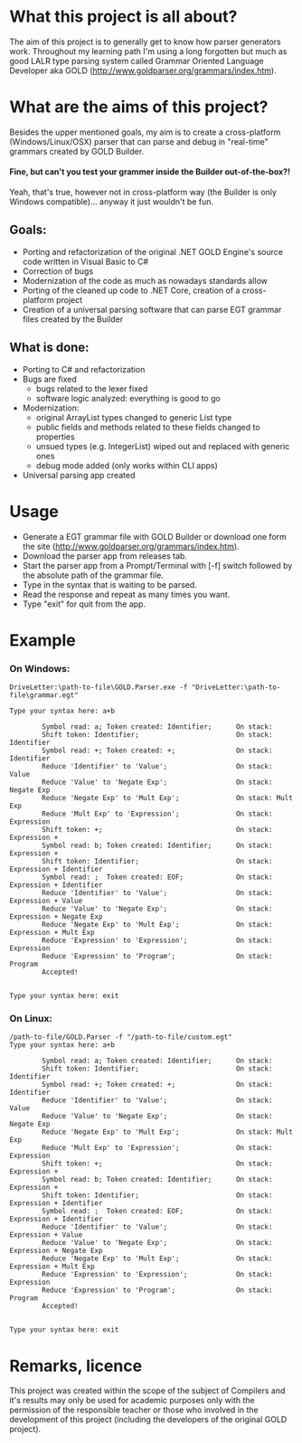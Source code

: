 # What this project is all about?
The aim of this project is to generally get to know how parser generators work. Throughout my learning path I'm using a long forgotten but much as good LALR type parsing system called Grammar Oriented Language Developer aka GOLD (http://www.goldparser.org/grammars/index.htm).

# What are the aims of this project?
Besides the upper mentioned goals, my aim is to create a cross-platform (Windows/Linux/OSX) parser that can parse and debug in "real-time" grammars created by GOLD Builder.

#### Fine, but can't you test your grammer inside the Builder out-of-the-box?!
Yeah, that's true, however not in cross-platform way (the Builder is only Windows compatible)... anyway it just wouldn't be fun.

## Goals:
  * Porting and refactorization of the original .NET GOLD Engine's source code written in Visual Basic to C#
  * Correction of bugs
  * Modernization of the code as much as nowadays standards allow
  * Porting of the cleaned up code to .NET Core, creation of a cross-platform project
  * Creation of a universal parsing software that can parse EGT grammar files created by the Builder

## What is done:
  * Porting to C# and refactorization
  * Bugs are fixed
    * bugs related to the lexer fixed
    * software logic analyzed: everything is good to go
  * Modernization:
    * original ArrayList types changed to generic List<T> type
    * public fields and methods related to these fields changed to properties
    * unsued types (e.g. IntegerList) wiped out and replaced with generic ones
    * debug mode added (only works within CLI apps)
  * Universal parsing app created

# Usage
  - Generate a EGT grammar file with GOLD Builder or download one form the site (http://www.goldparser.org/grammars/index.htm).
  - Download the parser app from releases tab.
  - Start the parser app from a Prompt/Terminal with [-f] switch followed by the absolute path of the grammar file.
  - Type in the syntax that is waiting to be parsed.
  - Read the response and repeat as many times you want.
  - Type "exit" for quit from the app.

# Example
### On Windows:
```
DriveLetter:\path-to-file\GOLD.Parser.exe -f "DriveLetter:\path-to-file\grammar.egt"

Type your syntax here: a+b

        Symbol read: a; Token created: Identifier;      On stack:
        Shift token: Identifier;                        On stack: Identifier
        Symbol read: +; Token created: +;               On stack: Identifier
        Reduce 'Identifier' to 'Value';                 On stack: Value
        Reduce 'Value' to 'Negate Exp';                 On stack: Negate Exp
        Reduce 'Negate Exp' to 'Mult Exp';              On stack: Mult Exp
        Reduce 'Mult Exp' to 'Expression';              On stack: Expression
        Shift token: +;                                 On stack: Expression +
        Symbol read: b; Token created: Identifier;      On stack: Expression +
        Shift token: Identifier;                        On stack: Expression + Identifier
        Symbol read: ;  Token created: EOF;             On stack: Expression + Identifier
        Reduce 'Identifier' to 'Value';                 On stack: Expression + Value
        Reduce 'Value' to 'Negate Exp';                 On stack: Expression + Negate Exp
        Reduce 'Negate Exp' to 'Mult Exp';              On stack: Expression + Mult Exp
        Reduce 'Expression' to 'Expression';            On stack: Expression
        Reduce 'Expression' to 'Program';               On stack: Program
        Accepted!


Type your syntax here: exit
```
### On Linux:
```
/path-to-file/GOLD.Parser -f "/path-to-file/custom.egt"
Type your syntax here: a+b

        Symbol read: a; Token created: Identifier;      On stack:
        Shift token: Identifier;                        On stack: Identifier
        Symbol read: +; Token created: +;               On stack: Identifier
        Reduce 'Identifier' to 'Value';                 On stack: Value
        Reduce 'Value' to 'Negate Exp';                 On stack: Negate Exp
        Reduce 'Negate Exp' to 'Mult Exp';              On stack: Mult Exp
        Reduce 'Mult Exp' to 'Expression';              On stack: Expression
        Shift token: +;                                 On stack: Expression +
        Symbol read: b; Token created: Identifier;      On stack: Expression +
        Shift token: Identifier;                        On stack: Expression + Identifier
        Symbol read: ;  Token created: EOF;             On stack: Expression + Identifier
        Reduce 'Identifier' to 'Value';                 On stack: Expression + Value
        Reduce 'Value' to 'Negate Exp';                 On stack: Expression + Negate Exp
        Reduce 'Negate Exp' to 'Mult Exp';              On stack: Expression + Mult Exp
        Reduce 'Expression' to 'Expression';            On stack: Expression
        Reduce 'Expression' to 'Program';               On stack: Program
        Accepted!


Type your syntax here: exit
```

# Remarks, licence
This project was created within the scope of the subject of Compilers and it's results may only be used for academic purposes only with the permission of the responsible teacher or those who involved in the development of this project  (including the developers of the original GOLD project).
